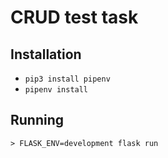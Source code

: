 # CRUD test task

## Installation
- `pip3 install pipenv`
- `pipenv install`
## Running
```
> FLASK_ENV=development flask run
```